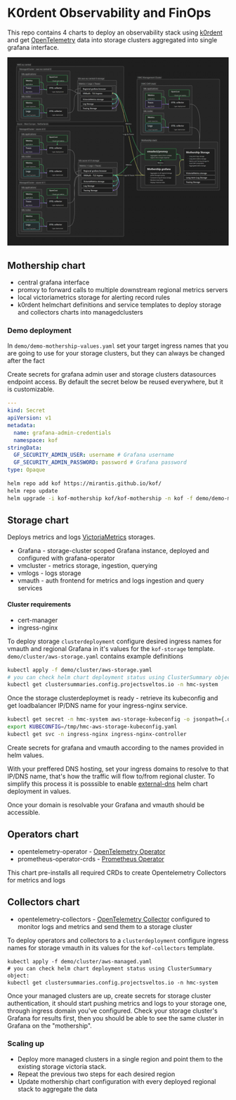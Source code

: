 # K0rdent Observability and FinOps
This repo contains 4 charts to deploy an observability stack using [k0rdent](https://github.com/K0rdent/kcm) and get [OpenTelemetry](https://opentelemetry.io/) data into storage clusters aggregated into single grafana interface.

![alt text](docs/otel.png)

## Mothership chart
* central grafana interface
* promxy to forward calls to multiple downstream regional metrics servers
* local victoriametrics storage for alerting record rules
* k0rdent helmchart definitions and service templates to deploy storage and collectors charts into managedclusters

### Demo deployment
In `demo/demo-mothership-values.yaml` set your target ingress names that you are going to use for your storage clusters, but they can always be changed after the fact

Create secrets for grafana admin user and storage clusters datasources endpoint access. By default the secret below be reused everywhere, but it is customizable.

```yaml
---
kind: Secret
apiVersion: v1
metadata:
  name: grafana-admin-credentials
  namespace: kof
stringData:
  GF_SECURITY_ADMIN_USER: username # Grafana username
  GF_SECURITY_ADMIN_PASSWORD: password # Grafana password
type: Opaque
```

```bash
helm repo add kof https://mirantis.github.io/kof/
helm repo update
helm upgrade -i kof-mothership kof/kof-mothership -n kof -f demo/demo-mothership-values.yaml
```

## Storage chart

Deploys metrics and logs [VictoriaMetrics](https://victoriametrics.com/) storages.

* Grafana - storage-cluster scoped Grafana instance, deployed and configured with grafana-operator
* vmcluster - metrics storage, ingestion, querying
* vmlogs - logs storage
* vmauth - auth frontend for metrics and logs ingestion and query services

#### Cluster requirements
- cert-manager
- ingress-nginx

To deploy storage `clusterdeployment` configure desired ingress names for vmauth and regional Grafana in it's values for the `kof-storage` template.
`demo/cluster/aws-storage.yaml` contains example definitions

```bash
kubectl apply -f demo/cluster/aws-storage.yaml
# you can check helm chart deployment status using ClusterSummary object:
kubectl get clustersummaries.config.projectsveltos.io -n hmc-system
```
Once the storage clusterdeploymet is ready - retrieve its kubeconfig and get loadbalancer IP/DNS name for your ingress-nginx service.

```bash
kubectl get secret -n hmc-system aws-storage-kubeconfig -o jsonpath={.data.value} | base64 -d  > /tmp/hmc-aws-storage-kubeconfig.yaml
export KUBECONFIG=/tmp/hmc-aws-storage-kubeconfig.yaml
kubectl get svc -n ingress-nginx ingress-nginx-controller
```

Create secrets for grafana and vmauth according to the names provided in helm values.

With your preffered DNS hosting, set your ingress domains to resolve to that IP/DNS name, that's how the traffic will flow to/from regional cluster. 
To simplify this process it is posssible to enable [external-dns](https://kubernetes-sigs.github.io/external-dns/) helm chart deployment in values.

Once your domain is resolvable your Grafana and vmauth should be accessible.

## Operators chart
* opentelemetry-operator - [OpenTelemetry Operator](https://opentelemetry.io/docs/kubernetes/operator/)
* prometheus-operator-crds - [Prometheus Operator](https://github.com/prometheus-community/helm-charts/tree/main/charts/prometheus-operator-crds)

This chart pre-installs all required CRDs to create Opentelemetry Collectors for metrics and logs

## Collectors chart
* opentelemetry-collectors - [OpenTelemetry Collector](https://opentelemetry.io/docs/collector/) configured to monitor logs and metrics and send them to a storage cluster

To deploy operators and collectors to a `clusterdeployment` configure ingress names for storage vmauth in its values for the `kof-collectors` template.

```
kubectl apply -f demo/cluster/aws-managed.yaml
# you can check helm chart deployment status using ClusterSummary object:
kubectl get clustersummaries.config.projectsveltos.io -n hmc-system
```

Once your managed clusters are up, create secrets for storage cluster authentication, it should start pushing metrics and logs to your storage one, through ingress domain you've configured.
Check your storage cluster's Grafana for results first, then you should be able to see the same cluster in Grafana on the "mothership".

### Scaling up
* Deploy more managed clusters in a single region and point them to the existing storage victoria stack.
* Repeat the previous two steps for each desired region
* Update mothership chart configuration with every deployed regional stack to aggregate the data
